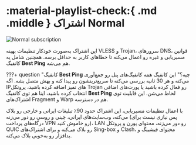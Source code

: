 # :material-playlist-check:{ .md .middle } اشتراک Normal

![Normal subscription](../images/normal-sub.jpg)

این اشتراک به‌صورت خودکار تنظیمات بهینه VLESS و Trojan، سرورهای DNS، قوانین مسیریابی و غیره رو اعمال می‌کنه تا خطاهای کاربر به حداقل برسه. همچنین شامل یه کانفیگ **Best Ping** هم می‌شه.

???+ question "کانفیگ **Best Ping** چیه؟"
    این کانفیگ همه کانفیگ‌های پنل رو جمع‌آوری می‌کنه و هر 30 ثانیه بررسی می‌کنه تا سریع‌ترینشون رو پیدا کنه و بهش متصل بشه. اگه IPهای تمیز اضافه کرده باشید، پروتکل Trojan رو فعال کرده باشید یا پورت‌های اضافی انتخاب کرده باشید، اینا هم توی کانفیگ **Best Ping** لحاظ می‌شن. این قابلیت توی اشتراک‌های Fragment و Warp هم در دسترسه.

با اعمال تنظیمات مسیریابی، این اشتراک حدود 90٪ تبلیغات ایرانی و خارجی رو بلاک می‌کنه، وب‌سایت‌های ایرانی، چینی و روسی رو دور می‌زنه (پس نیازی نیست برای درگاه‌های پرداخت VPN رو خاموش کنید)، LAN رو دور می‌زنه، محتوای پورن و پروتکل QUIC رو بلاک می‌کنه و برای اشتراک‌های Sing-box و Clash، محتوای فیشینگ و بدافزار رو به‌خوبی بلاک می‌کنه.
